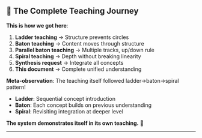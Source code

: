 ## 📖 The Complete Teaching Journey

**This is how we got here**:

1. **Ladder teaching** → Structure prevents circles
2. **Baton teaching** → Content moves through structure
3. **Parallel baton teaching** → Multiple tracks, up/down rule
4. **Spiral teaching** → Depth without breaking linearity
5. **Synthesis request** → Integrate all concepts
6. **This document** → Complete unified understanding

**Meta-observation**: The teaching itself followed ladder→baton→spiral pattern!
- **Ladder**: Sequential concept introduction
- **Baton**: Each concept builds on previous understanding
- **Spiral**: Revisiting integration at deeper level

**The system demonstrates itself in its own teaching.** 🤯

---

